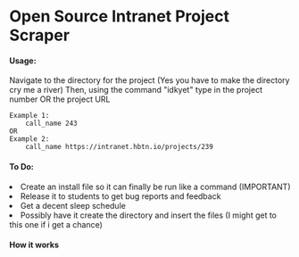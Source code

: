 <h1> Open Source Intranet Project Scraper </h1>

<h4> Usage: </h4>
	Navigate to the directory for the project (Yes you have to make the directory cry me a river)
	Then, using the command "idkyet" type in the project number OR the project URL
	
	Example 1:
		call_name 243
	OR
	Example 2:
		call_name https://intranet.hbtn.io/projects/239


<h4> To Do: </h4>
	<li> Create an install file so it can finally be run like a command (IMPORTANT)</li>
	<li> Release it to students to get bug reports and feedback</li>
	<li> Get a decent sleep schedule</li>
	<li> Possibly have it create the directory and insert the files (I might get to this one if i get a chance) </li>


<h4> How it works </h4>
